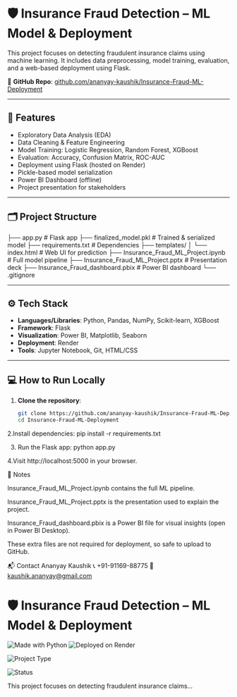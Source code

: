 # 🛡️ Insurance Fraud Detection – ML Model & Deployment

This project focuses on detecting fraudulent insurance claims using machine learning. It includes data preprocessing, model training, evaluation, and a web-based deployment using Flask.


🔗 **GitHub Repo**: [github.com/ananyay-kaushik/Insurance-Fraud-ML-Deployment](https://github.com/ananyay-kaushik/Insurance-Fraud-ML-Deployment)

---

## 🚀 Features

- Exploratory Data Analysis (EDA)
- Data Cleaning & Feature Engineering
- Model Training: Logistic Regression, Random Forest, XGBoost
- Evaluation: Accuracy, Confusion Matrix, ROC-AUC
- Deployment using Flask (hosted on Render)
- Pickle-based model serialization
- Power BI Dashboard (offline)
- Project presentation for stakeholders

---

## 🗂️ Project Structure
├── app.py # Flask app
├── finalized_model.pkl # Trained & serialized model
├── requirements.txt # Dependencies
├── templates/
│ └── index.html # Web UI for prediction
├── Insurance_Fraud_ML_Project.ipynb # Full model pipeline
├── Insurance_Fraud_ML_Project.pptx # Presentation deck
├── Insurance_Fraud_dashboard.pbix # Power BI dashboard
└── .gitignore


---

## ⚙️ Tech Stack

- **Languages/Libraries**: Python, Pandas, NumPy, Scikit-learn, XGBoost
- **Framework**: Flask
- **Visualization**: Power BI, Matplotlib, Seaborn
- **Deployment**: Render
- **Tools**: Jupyter Notebook, Git, HTML/CSS

---

## 💻 How to Run Locally

1. **Clone the repository**:
   ```bash
   git clone https://github.com/ananyay-kaushik/Insurance-Fraud-ML-Deployment.git
   cd Insurance-Fraud-ML-Deployment

2.Install dependencies:
pip install -r requirements.txt

3. Run the Flask app:
   python app.py

4.Visit http://localhost:5000 in your browser.


📌 Notes

Insurance_Fraud_ML_Project.ipynb contains the full ML pipeline.

Insurance_Fraud_ML_Project.pptx is the presentation used to explain the project.

Insurance_Fraud_dashboard.pbix is a Power BI file for visual insights (open in Power BI Desktop).

These extra files are not required for deployment, so safe to upload to GitHub.

📬 Contact
Ananyay Kaushik
📞 +91-91169-88775
📧 kaushik.ananyay@gmail.com

# 🛡️ Insurance Fraud Detection – ML Model & Deployment

![Made with Python](https://img.shields.io/badge/Made%20with-Python-blue)
![Deployed on Render](https://img.shields.io/badge/Deployed%20on-Render-00c1d5)


![Project Type](https://img.shields.io/badge/Project-ML%20Deployment-orange)

![Status](https://img.shields.io/badge/Status-Production-green)

This project focuses on detecting fraudulent insurance claims...

